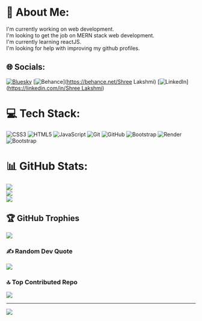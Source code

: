 # 💫 About Me:
I'm currently working on web development.<br>I'm looking to get the job on MERN stack web development.<br>I'm currently learning reactJS.<br>I'm looking for help with improving my github profiles.<br>


## 🌐 Socials:
[![Bluesky](https://img.shields.io/badge/bluesky-0285FF?style=for-the-badge&logo=bluesky&logoColor=%23FFFFFF)](https://bsky.app/profile/BulletBender4) [![Behance](https://img.shields.io/badge/Behance-1769ff?logo=behance&logoColor=white)](https://behance.net/Shree Lakshmi) [![LinkedIn](https://img.shields.io/badge/LinkedIn-%230077B5.svg?logo=linkedin&logoColor=white)]([https://linkedin.com/in/Shree Lakshmi](https://www.linkedin.com/in/shreelakshmi-s-466713307/)) 

# 💻 Tech Stack:
![CSS3](https://img.shields.io/badge/css3-%231572B6.svg?style=for-the-badge&logo=css3&logoColor=white) ![HTML5](https://img.shields.io/badge/html5-%23E34F26.svg?style=for-the-badge&logo=html5&logoColor=white) ![JavaScript](https://img.shields.io/badge/javascript-%23323330.svg?style=for-the-badge&logo=javascript&logoColor=%23F7DF1E) ![Git](https://img.shields.io/badge/git-%23F05033.svg?style=for-the-badge&logo=git&logoColor=white) ![GitHub](https://img.shields.io/badge/github-%23121011.svg?style=for-the-badge&logo=github&logoColor=white) ![Bootstrap](https://img.shields.io/badge/bootstrap-%238511FA.svg?style=for-the-badge&logo=bootstrap&logoColor=white) ![Render](https://img.shields.io/badge/Render-%46E3B7.svg?style=for-the-badge&logo=render&logoColor=white) ![Bootstrap](https://img.shields.io/badge/bootstrap-%238511FA.svg?style=for-the-badge&logo=bootstrap&logoColor=white)
# 📊 GitHub Stats:
![](https://github-readme-stats.vercel.app/api?username=BulletBender4&theme=dark&hide_border=false&include_all_commits=false&count_private=false)<br/>
![](https://github-readme-streak-stats.herokuapp.com/?user=BulletBender4&theme=dark&hide_border=false)<br/>
![](https://github-readme-stats.vercel.app/api/top-langs/?username=BulletBender4&theme=dark&hide_border=false&include_all_commits=false&count_private=false&layout=compact)

## 🏆 GitHub Trophies
![](https://github-profile-trophy.vercel.app/?username=BulletBender4&theme=radical&no-frame=false&no-bg=true&margin-w=4)

### ✍️ Random Dev Quote
![](https://quotes-github-readme.vercel.app/api?type=horizontal&theme=radical)

### 🔝 Top Contributed Repo
![](https://github-contributor-stats.vercel.app/api?username=BulletBender4&limit=5&theme=dark&combine_all_yearly_contributions=true)

---
[![](https://visitcount.itsvg.in/api?id=BulletBender4&icon=0&color=0)](https://visitcount.itsvg.in)

<!-- Proudly created with GPRM ( https://gprm.itsvg.in ) -->
